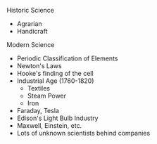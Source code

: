 Historic Science
- Agrarian
- Handicraft

Modern Science
- Periodic Classification of Elements
- Newton's Laws
- Hooke's finding of the cell
- Industrial Age (1760-1820)
	- Textiles
	- Steam Power
	- Iron 
- Faraday, Tesla
- Edison's Light Bulb Industry
- Maxwell, Einstein, etc.
- Lots of unknown scientists behind companies